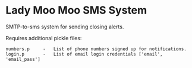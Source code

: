 # Lady Moo Moo SMS System
SMTP-to-sms system for sending closing alerts.


Requires additional pickle files:

<pre><code>numbers.p     -   List of phone numbers signed up for notifications.
login.p       -   List of email login credentials ['email', 'email_pass']</code></pre>
   
